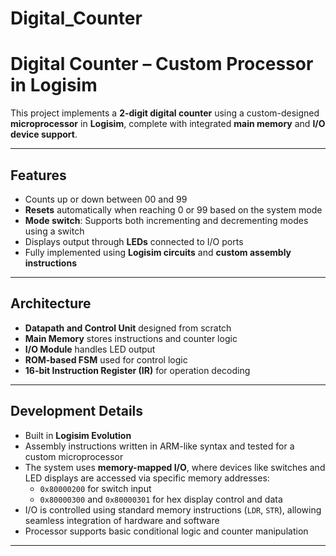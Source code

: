 # Digital_Counter
# Digital Counter – Custom Processor in Logisim

This project implements a **2-digit digital counter** using a custom-designed **microprocessor** in **Logisim**, complete with integrated **main memory** and **I/O device support**.

---
## Features

- Counts up or down between 00 and 99
- **Resets** automatically when reaching 0 or 99 based on the system mode 
- **Mode switch**: Supports both incrementing and decrementing modes using a switch
- Displays output through **LEDs** connected to I/O ports
- Fully implemented using **Logisim circuits** and **custom assembly instructions**

---

## Architecture

- **Datapath and Control Unit** designed from scratch
- **Main Memory** stores instructions and counter logic
- **I/O Module** handles LED output
- **ROM-based FSM** used for control logic
- **16-bit Instruction Register (IR)** for operation decoding

---

## Development Details

- Built in **Logisim Evolution**
- Assembly instructions written in ARM-like syntax and tested for a custom microprocessor
- The system uses **memory-mapped I/O**, where devices like switches and LED displays are accessed via specific memory addresses:
  - `0x80000200` for switch input
  - `0x80000300` and `0x80000301` for hex display control and data
- I/O is controlled using standard memory instructions (`LDR`, `STR`), allowing seamless integration of hardware and software
- Processor supports basic conditional logic and counter manipulation

---


